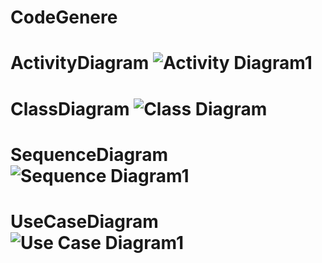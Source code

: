 # CodeGenere
# ActivityDiagram ![Activity Diagram1](https://github.com/user-attachments/assets/e0616a02-38f2-49a5-96d6-b410d71f5b23)
# ClassDiagram ![Class Diagram](https://github.com/user-attachments/assets/3d22222f-c4a5-40a7-aabb-eef42159c292)
# SequenceDiagram ![Sequence Diagram1](https://github.com/user-attachments/assets/e53d284c-3ab2-4771-a631-fee106e5e924)
# UseCaseDiagram ![Use Case Diagram1](https://github.com/user-attachments/assets/4b6555ea-0ddd-4b3c-8a5e-72a3565460d7)
